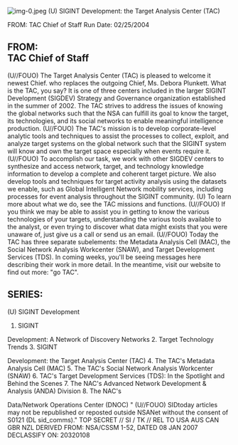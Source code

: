 ![img-0.jpeg](img-0.jpeg)
(U) SIGINT Development: the Target Analysis Center (TAC)

FROM: TAC Chief of Staff
Run Date: 02/25/2004

## FROM: <br> TAC Chief of Staff

(U//FOUO) The Target Analysis Center (TAC) is pleased to welcome it newest Chief. who replaces the outgoing Chief, Ms. Debora Plunkett. What is the TAC, you say? It is one of three centers included in the larger SIGINT Development (SIGDEV) Strategy and Governance organization established in the summer of 2002. The TAC strives to address the issues of knowing the global networks such that the NSA can fulfill its goal to know the target, its technologies, and its social networks to enable meaningful intelligence production.
(U//FOUO) The TAC's mission is to develop corporate-level analytic tools and techniques to assist the processes to collect, exploit, and analyze target systems on the global network such that the SIGINT system will know and own the target space especially when events require it.
(U//FOUO) To accomplish our task, we work with other SIGDEV centers to synthesize and access network, target, and technology knowledge information to develop a complete and coherent target picture. We also develop tools and techniques for target activity analysis using the datasets we enable, such as Global Intelligent Network mobility services, including processes for event analysis throughout the SIGINT community.
(U) To learn more about what we do, see the TAC missions and functions.
(U//FOUO) If you think we may be able to assist you in getting to know the various technologies of your targets, understanding the various tools available to the analyst, or even trying to discover what data might exists that you were unaware of, just give us a call or send us an email.
(U//FOUO) Today the TAC has three separate subelements: the Metadata Analysis Cell (MAC), the Social Network Analysis Workcenter (SNAW), and Target Development Services (TDS). In coming weeks, you'll be seeing messages here describing their work in more detail. In the meantime, visit our website to find out more: "go TAC".

## SERIES:

(U) SIGINT Development

1. SIGINT

Development: A
Network of Discovery
Networks
2. Target Technology Trends
3. SIGINT

Development: the
Target Analysis
Center (TAC)
4. The TAC's Metadata Analysis Cell (MAC)
5. The TAC's Social Network Analysis Workcenter (SNAW)
6. TAC's Target Development Services (TDS): In the Spotlight and Behind the Scenes
7. The NAC's Advanced Network Development \& Analysis (ANDA) Division
8. The NAC's

Data/Network
Operations Center (DNOC)
" (U//FOUO) SIDtoday articles may not be republished or reposted outside NSANet without the consent of S0121 (DL sid_comms)."
TOP SECRET // SI / TK // REL TO USA AUS CAN GBR NZL
DERIVED FROM: NSA/CSSM 1-52, DATED 08 JAN 2007 DECLASSIFY ON: 20320108
